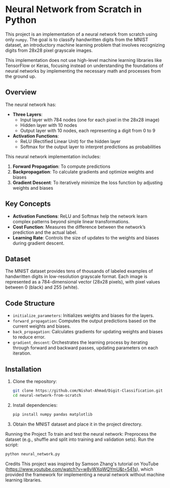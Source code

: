 # Neural Network from Scratch in Python

This project is an implementation of a neural network from scratch using only `numpy`. 
The goal is to classify handwritten digits from the MNIST dataset, an introductory machine 
learning problem that involves recognizing digits from 28x28 pixel grayscale images.

This implementation does not use high-level machine learning libraries like TensorFlow or Keras, 
focusing instead on understanding the foundations of neural networks by implementing the necessary 
math and processes from the ground up.

## Overview

The neural network has:
- **Three Layers**:
  - Input layer with 784 nodes (one for each pixel in the 28x28 image)
  - Hidden layer with 10 nodes
  - Output layer with 10 nodes, each representing a digit from 0 to 9
- **Activation Functions**:
  - ReLU (Rectified Linear Unit) for the hidden layer
  - Softmax for the output layer to interpret predictions as probabilities

This neural network implementation includes:
1. **Forward Propagation**: To compute predictions
2. **Backpropagation**: To calculate gradients and optimize weights and biases
3. **Gradient Descent**: To iteratively minimize the loss function by adjusting weights and biases

## Key Concepts

- **Activation Functions**: ReLU and Softmax help the network learn complex patterns beyond simple linear transformations.
- **Cost Function**: Measures the difference between the network’s prediction and the actual label.
- **Learning Rate**: Controls the size of updates to the weights and biases during gradient descent.

## Dataset

The MNIST dataset provides tens of thousands of labeled examples of handwritten digits in low-resolution grayscale format. 
Each image is represented as a 784-dimensional vector (28x28 pixels), with pixel values between 0 (black) and 255 (white).

## Code Structure

- `initialize_parameters`: Initializes weights and biases for the layers.
- `forward_propagation`: Computes the output predictions based on the current weights and biases.
- `back_propagation`: Calculates gradients for updating weights and biases to reduce error.
- `gradient_descent`: Orchestrates the learning process by iterating through forward and backward passes, updating parameters on each iteration.

## Installation

1. Clone the repository:
   ```bash
   git clone https://github.com/Nishat-Ahmad/Digit-Classification.git
   cd neural-network-from-scratch

2. Install dependencies:
    ```bash 
    pip install numpy pandas matplotlib

3. Obtain the MNIST dataset and place it in the project directory.
   
Running the Project
To train and test the neural network:
Preprocess the dataset (e.g., shuffle and split into training and validation sets).
Run the script:
  ```bash
  python neural_network.py
  ```
Credits
This project was inspired by Samson Zhang's tutorial on YouTube (https://www.youtube.com/watch?v=w8yWXqWQYmU&t=541s),
which provided the framework for implementing a neural network without machine learning libraries.
